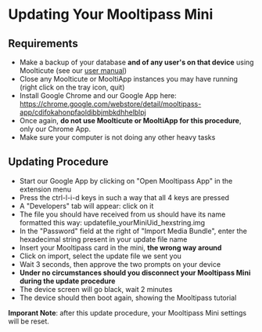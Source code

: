 Updating Your Mooltipass Mini
=============================
    
Requirements
------------
- Make a backup of your database **and of any user's on that device** using Moolticute (see our [user manual](https://github.com/limpkin/mooltipass/raw/master/user_manual_mini.pdf))
- Close any Moolticute or MooltiApp instances you may have running (right click on the tray icon, quit)
- Install Google Chrome and our Google App here: https://chrome.google.com/webstore/detail/mooltipass-app/cdifokahonpfaoldibbjmbkdhhelblpj  
- Once again, **do not use Moolticute or MooltiApp for this procedure**, only our Chrome App.
- Make sure your computer is not doing any other heavy tasks  
  
Updating Procedure
------------------
- Start our Google App by clicking on "Open Mooltipass App" in the extension menu  
- Press the ctrl-l-i-d keys in such a way that all 4 keys are pressed  
- A "Developers" tab will appear: click on it  
- The file you should have received from us should have its name formatted this way: updatefile_yourMiniUid_hexstring.img  
- In the "Password" field at the right of "Import Media Bundle", enter the hexadecimal string present in your update file name  
- Insert your Mooltipass card in the mini, **the wrong way around**  
- Click on import, select the update file we sent you  
- Wait 3 seconds, then approve the two prompts on your device  
- **Under no circumstances should you disconnect your Mooltipass Mini during the update procedure**  
- The device screen will go black, wait 2 minutes  
- The device should then boot again, showing the Mooltipass tutorial

**Imporant Note**: after this update procedure, your Mooltipass Mini settings will be reset.
